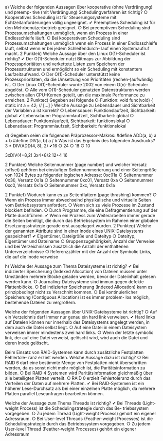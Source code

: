 a) Welche der folgenden Aussagen über kooperative (ohne Verdrängung) und preemp-
tive (mit Verdrängung) Schedulingverfahren ist richtig?
○ Kooperatives Scheduling ist für Steuerungssysteme mit Echtzeitanforderungen
völlig ungeeignet.
✔ Preemptives Scheduling ist für den Mehrbenutzerbetrieb geeignet.
○ Bei preemptivem Scheduling sind Prozessumschaltungen unmöglich, wenn ein
Prozess in einer Endlosschleife läuft.
○ Bei kooperativem Scheduling sind Prozessumschaltungen unmöglich wenn ein
Prozess in einer Endlosschleife läuft, selbst wenn er bei jedem Schleifendurch-
lauf einen Systemaufruf macht.
2 Punkteb) Welche Aussage über den Linux O(1)-Scheduler ist richtig?
✔ Der O(1)-Scheduler nutzt Bitmaps zur Abbildung der Prozessprioritäten und
verkettete Listen zum Speichern der Prozessstrukturen und ermöglicht so ein
Scheduling mit konstantem Laufzeitaufwand.
○ Der O(1)-Scheduler unterstützt keine Prozessprioritäten, da die Umsetzung
von Prioritäten (rechen-)aufwändig ist.
○ Der Linux O(1)-Scheduler wurde 2002 von einem O(n)-Scheduler abgelöst.
○ Alle vom O(1)-Scheduler genutzten Datenstrukturen werden zwischen allen
CPU-Kernen geteilt, um die maximale Performance zu erreichen.
2 Punktec) Gegeben sei folgende C-Funktion:
void func(void) {
static int a = 42;
// [...]
}
Welche Aussage zu Lebensdauer und Sichtbarkeit der Variablen a ist korrekt?
○ Lebensdauer: Funktionslaufzeit, Sichtbarkeit: global
✔ Lebensdauer: Programmlaufzeit, Sichtbarkeit: global
○ Lebensdauer: Funktionslaufzeit, Sichtbarkeit: funktionslokal
○ Lebensdauer: Programmlaufzeit, Sichtbarkeit: funktionslokal

d) Gegeben seien die folgenden Präprozessor-Makros:
#define ADD(a, b) a + b
#define DIV(a, b) a / b
Was ist das Ergebnis des folgenden Ausdrucks?
3 * DIV(ADD(4, 8), 2)
✔16
○ 24
○ 18
○ 10

3xDIV(4+8,2)
3x4+8/2
12+4
16

2 Punktee) Welche Seitennummer (page number) und welcher Versatz (offset) gehören bei
einstufiger Seitennummerierung und einer Seitengröße von 1024 Bytes zu folgender
logischen Adresse: 0xc01a
○ Seitennummer 0x30, Versatz 0x1a
○ Seitennummer 0xc01, Versatz 0xa
○ Seitennummer 0xc0, Versatz 0x1a
○ Seitennummer 0xc, Versatz 0x1a

2 Punktef) Wodurch kann es zu Seitenflattern (page thrashing) kommen?
○ Wenn ein Prozess immer abwechselnd physikalische und virtuelle Seiten vom
Betriebssystem anfordert.
○ Wenn sich zu viele Prozesse im Zustand blockiert befinden.
○ Durch Programme, die eine Defragmentierung auf der Platte durchführen.
✔ Wenn ein Prozess zum Weiterarbeiten immer gerade die Seiten benötigt, die
durch das Betriebssystem im Rahmen einer globalen Ersetzungsstrategie gerade
erst ausgelagert wurden.
2 Punkteg) Welche der genannten Attribute sind in einer Inode eines UNIX-Dateisystems
gespeichert?
✔ Eigentümer, Dateigröße und Dateityp
○ Dateityp, Eigentümer und Dateiname
○ Gruppenzugehörigkeit, Anzahl der Verweise und bei Verzeichnissen zusätzlich
die Anzahl der enthaltenen Unterverzeichnisse
○ Referenzzähler mit der Anzahl der Symbolic Links, die auf die Inode verweise

h) Welche der Aussage zum Thema Dateisysteme ist richtig?
✔ Bei indizierter Speicherung (Indexed Allocation) von Dateien müssen unter
Umständen mehrere Blöcke geladen werden, bevor der Dateiinhalt gelesen
werden kann.
○ Journaling-Dateisysteme sind immun gegen defekte Plattenblöcke.
○ Bei indizierter Speicherung (Indexed Allocation) kann es prinzipbedingt nicht
zu Verschnitt kommen.
○ Bei kontinuierlicher Speicherung (Contiguous Allocation) ist es immer problem-
los möglich, bestehende Dateien zu vergrößern.

Welche der folgenden Aussagen über UNIX-Dateisysteme ist richtig?
○ Auf ein Verzeichnis darf immer nur genau ein hard link verweisen.
✔ Hard links auf Dateien können nur innerhalb des Dateisystems angelegt werden,
in dem auch die Datei selbst liegt.
○ Auf eine Datei in einem Dateisystem verweisen immer mindestens zwei hard
links.
○ Wenn der letzte symbolic link, der auf eine Datei verweist, gelöscht wird, wird
auch die Datei und deren Inode gelöscht.

Beim Einsatz von RAID-Systemen kann durch zusätzliche Festplatten Fehlertole-
ranz erzielt werden. Welche Aussage dazu ist richtig?
○ Bei RAID 6 darf eine bestimmte Menge von Festplatten nicht überschritten
werden, da es sonst nicht mehr möglich ist, die Paritätsinformation zu bilden.
○ Bei RAID 4 Systemen wird Paritätsinformation gleichmäßig über alle beteiligten
Platten verteilt.
○ RAID 0 erzielt Fehlertoleranz durch das Verteilen der Daten auf mehrere Platten.
✔ Bei RAID-Systemen ist ein höherer Lese-Durchsatz als bei einer einzelnen
Platte möglich, da mehrere Platten parallel Leseanfragen bearbeiten können.

 Welche der Aussage zum Thema Threads ist richtig?
✔ Bei Threads (Light-weight Process) ist die Schedulingstrategie durch das Be-
triebssystem vorgegeben.
○ Zu jedem Thread (Light-weight Process) gehört ein eigener Adressraum.
○ Bei User-level Threads (Feather-weight Processes) ist die Schedulingstrategie
durch das Betriebssystem vorgegeben.
○ Zu jedem User-level Thread (Feather-weight Processes) gehört ein eigener
Adressraum